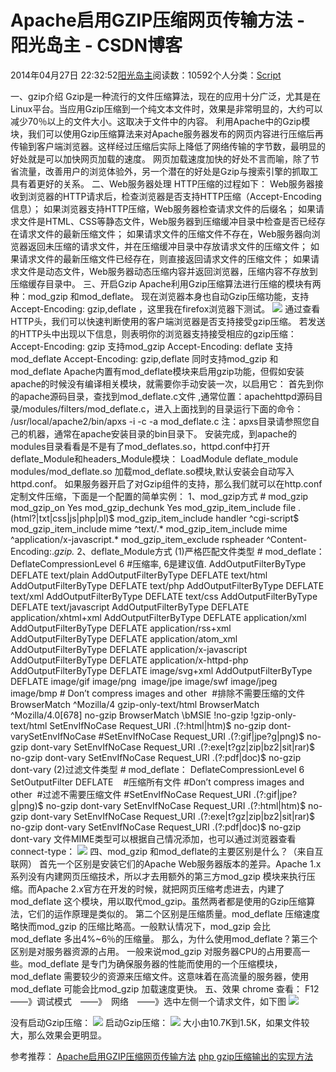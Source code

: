 
# Apache启用GZIP压缩网页传输方法 - 阳光岛主 - CSDN博客

2014年04月27日 22:32:52[阳光岛主](https://me.csdn.net/sunboy_2050)阅读数：10592个人分类：[Script																](https://blog.csdn.net/sunboy_2050/article/category/694817)



一、gzip介绍
Gzip是一种流行的文件压缩算法，现在的应用十分广泛，尤其是在Linux平台。当应用Gzip压缩到一个纯文本文件时，效果是非常明显的，大约可以减少70％以上的文件大小。这取决于文件中的内容。 利用Apache中的Gzip模块，我们可以使用Gzip压缩算法来对Apache服务器发布的网页内容进行压缩后再传输到客户端浏览器。这样经过压缩后实际上降低了网络传输的字节数，最明显的好处就是可以加快网页加载的速度。
网页加载速度加快的好处不言而喻，除了节省流量，改善用户的浏览体验外，另一个潜在的好处是Gzip与搜索引擎的抓取工具有着更好的关系。
二、Web服务器处理
HTTP压缩的过程如下：
Web服务器接收到浏览器的HTTP请求后，检查浏览器是否支持HTTP压缩（Accept-Encoding 信息）；
如果浏览器支持HTTP压缩，Web服务器检查请求文件的后缀名；
如果请求文件是HTML、CSS等静态文件，Web服务器到压缩缓冲目录中检查是否已经存在请求文件的最新压缩文件；
如果请求文件的压缩文件不存在，Web服务器向浏览器返回未压缩的请求文件，并在压缩缓冲目录中存放请求文件的压缩文件；
如果请求文件的最新压缩文件已经存在，则直接返回请求文件的压缩文件；
如果请求文件是动态文件，Web服务器动态压缩内容并返回浏览器，压缩内容不存放到压缩缓存目录中。
三、开启Gzip
Apache利用Gzip压缩算法进行压缩的模块有两种：mod_gzip 和mod_deflate。
现在浏览器本身也自动Gzip压缩功能，支持Accept-Encoding: gzip,deflate ，这里我在firefox浏览器下测试。
![](http://blog.chinaunix.net/attachment/201301/21/25266990_135875559456ad.jpg)
通过查看HTTP头，我们可以快速判断使用的客户端浏览器是否支持接受gzip压缩。
若发送的HTTP头中出现以下信息，则表明你的浏览器支持接受相应的gzip压缩：
Accept-Encoding: gzip 支持mod_gzip
Accept-Encoding: deflate 支持mod_deflate
Accept-Encoding: gzip,deflate
同时支持mod_gzip 和mod_deflate Apache内置有mod_deflate模块来启用gzip功能，但假如安装apache的时候没有编译相关模块，就需要你手动安装一次，以启用它：
首先到你的apache源码目录，查找到mod_deflate.c文件 ,通常位置：apachehttpd源码目录/modules/filters/mod_deflate.c，进入上面找到的目录运行下面的命令：
/usr/local/apache2/bin/apxs -i -c -a mod_deflate.c
注：apxs目录请参照您自己的机器，通常在apache安装目录的bin目录下。
安装完成，到apache的modules目录看看是不是有了mod_deflates.so，httpd.conf中打开deflate_Module和headers_Module模块：
LoadModule deflate_module modules/mod_deflate.so
加载mod_deflate.so模块,默认安装会自动写入httpd.conf。
如果服务器开启了对Gzip组件的支持，那么我们就可以在http.conf定制文件压缩，下面是一个配置的简单实例：
1、mod_gzip方式
\# mod_gzip
<ifModule mod_gzip.c>
mod_gzip_on Yes
mod_gzip_dechunk Yes
mod_gzip_item_include file \.(html?|txt|css|js|php|pl)$
mod_gzip_item_include handler ^cgi-script$
mod_gzip_item_include mime ^text/.*
mod_gzip_item_include mime ^application/x-javascript.*
mod_gzip_item_exclude rspheader ^Content-Encoding:.*gzip.*
<ifModule>
2、deflate_Module方式
(1)严格匹配文件类型
\# mod_deflate：
<ifmodule mod_deflate.c>
DeflateCompressionLevel 6 \#压缩率, 6是建议值.
AddOutputFilterByType DEFLATE text/plain
AddOutputFilterByType DEFLATE text/html
AddOutputFilterByType DEFLATE text/php
AddOutputFilterByType DEFLATE text/xml
AddOutputFilterByType DEFLATE text/css
AddOutputFilterByType DEFLATE text/javascript
AddOutputFilterByType DEFLATE application/xhtml+xml
AddOutputFilterByType DEFLATE application/xml
AddOutputFilterByType DEFLATE application/rss+xml
AddOutputFilterByType DEFLATE application/atom_xml
AddOutputFilterByType DEFLATE application/x-javascript
AddOutputFilterByType DEFLATE application/x-httpd-php
AddOutputFilterByType DEFLATE image/svg+xml
AddOutputFilterByType DEFLATE image/gif image/png  image/jpe image/swf image/jpeg image/bmp
\# Don’t compress images and other  \#排除不需要压缩的文件
BrowserMatch ^Mozilla/4 gzip-only-text/html
BrowserMatch ^Mozilla/4\.0[678] no-gzip
BrowserMatch \bMSIE !no-gzip !gzip-only-text/html
SetEnvIfNoCase Request_URI .(?:html|htm)$ no-gzip dont-varySetEnvIfNoCase
\#SetEnvIfNoCase Request_URI .(?:gif|jpe?g|png)$ no-gzip dont-vary
SetEnvIfNoCase Request_URI .(?:exe|t?gz|zip|bz2|sit|rar)$ no-gzip dont-vary
SetEnvIfNoCase Request_URI .(?:pdf|doc)$ no-gzip dont-vary
</ifmodule>
(2)过滤文件类型
\# mod_deflate：
<ifmodule mod_deflate.c>
DeflateCompressionLevel 6
SetOutputFilter DEFLATE    \#压缩所有文件
\#Don’t compress images and other  \#过滤不需要压缩文件
\#SetEnvIfNoCase Request_URI .(?:gif|jpe?g|png)$ no-gzip dont-vary
SetEnvIfNoCase Request_URI .(?:html|htm)$ no-gzip dont-vary
SetEnvIfNoCase Request_URI .(?:exe|t?gz|zip|bz2|sit|rar)$ no-gzip dont-vary
SetEnvIfNoCase Request_URI .(?:pdf|doc)$ no-gzip dont-vary
</IfModule>
文件MIME类型可以根据自己情况添加，也可以通过浏览器查看connect-type：
![](http://blog.chinaunix.net/attachment/201301/21/25266990_1358756416or7u.jpg)
四、mod_gzip 和mod_deflate的主要区别是什么？（来自互联网）
首先一个区别是安装它们的Apache Web服务器版本的差异。Apache 1.x系列没有内建网页压缩技术，所以才去用额外的第三方mod_gzip 模块来执行压缩。而Apache 2.x官方在开发的时候，就把网页压缩考虑进去，内建了mod_deflate 这个模块，用以取代mod_gzip。虽然两者都是使用的Gzip压缩算法，它们的运作原理是类似的。 第二个区别是压缩质量。mod_deflate 压缩速度略快而mod_gzip 的压缩比略高。一般默认情况下，mod_gzip 会比mod_deflate 多出4%~6％的压缩量。 那么，为什么使用mod_deflate？第三个区别是对服务器资源的占用。 一般来说mod_gzip 对服务器CPU的占用要高一些。mod_deflate 是专门为确保服务器的性能而使用的一个压缩模块，mod_deflate 需要较少的资源来压缩文件。这意味着在高流量的服务器，使用mod_deflate 可能会比mod_gzip 加载速度更快。
五、效果
chrome 查看： F12 ——》调试模式　——》　网络　——》选中左侧一个请求文件，如下图
![](https://img-blog.csdn.net/20140320170420312)

没有启动Gzip压缩：
![](http://blog.chinaunix.net/attachment/201301/21/25266990_1358756598r66y.png)
启动Gzip压缩：
![](http://blog.chinaunix.net/attachment/201301/21/25266990_13587566454KqK.png)
大小由10.7K到1.5K，如果文件较大，那么效果会更明显。

参考推荐：
[Apache启用GZIP压缩网页传输方法](http://mg123.lofter.com/post/1a5f3e_c15cd9)
[php gzip压缩输出的实现方法](http://www.jb51.net/article/36176.htm)



